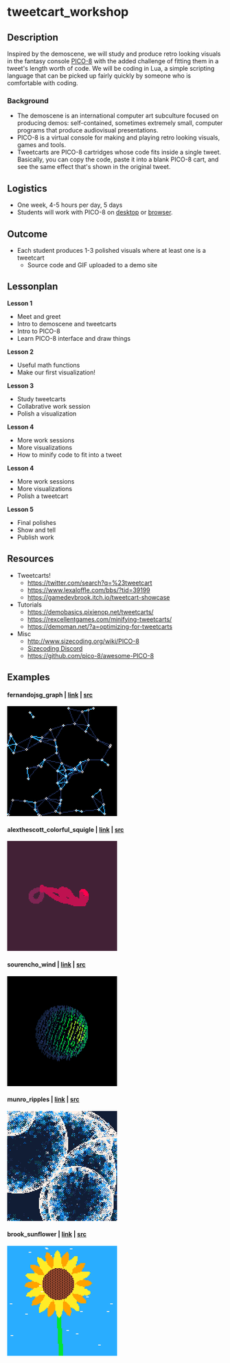 # tweetcart_workshop

## Description
Inspired by the demoscene, we will study and produce retro looking visuals in the fantasy console [PICO-8](https://www.lexaloffle.com/pico-8.php) with the added challenge of fitting them in a tweet's length worth of code. We will be coding in Lua, a simple scripting language that can be picked up fairly quickly by someone who is comfortable with coding.

### Background
- The demoscene is an international computer art subculture focused on producing demos: self-contained, sometimes extremely small, computer programs that produce audiovisual presentations. 
- PICO-8 is a virtual console for making and playing retro looking visuals, games and tools.
- Tweetcarts are PICO-8 cartridges whose code fits inside a single tweet. Basically, you can copy the code, paste it into a blank PICO-8 cart, and see the same effect that's shown in the original tweet. 

## Logistics
- One week, 4-5 hours per day, 5 days
- Students will work with PICO-8 on [desktop](https://www.lexaloffle.com/pico-8.php?#getpico8) or [browser](https://www.pico-8-edu.com/).

## Outcome
- Each student produces 1-3 polished visuals where at least one is a tweetcart
  - Source code and GIF uploaded to a demo site

## Lessonplan

**Lesson 1**
  - Meet and greet
  - Intro to demoscene and tweetcarts
  - Intro to PICO-8
  - Learn PICO-8 interface and draw things

**Lesson 2**
  - Useful math functions 
  - Make our first visualization!

**Lesson 3**
  - Study tweetcarts
  - Collabrative work session
  - Polish a visualization

**Lesson 4** 
  - More work sessions
  - More visualizations
  - How to minify code to fit into a tweet 

**Lesson 4** 
  - More work sessions
  - More visualizations 
  - Polish a tweetcart

**Lesson 5**
  - Final polishes
  - Show and tell
  - Publish work


## Resources

- Tweetcarts!
  - https://twitter.com/search?q=%23tweetcart
  - https://www.lexaloffle.com/bbs/?tid=39199
  - https://gamedevbrook.itch.io/tweetcart-showcase
- Tutorials
  - https://demobasics.pixienop.net/tweetcarts/
  - https://rexcellentgames.com/minifying-tweetcarts/
  - https://demoman.net/?a=optimizing-for-tweetcarts
- Misc
  - http://www.sizecoding.org/wiki/PICO-8
  - [Sizecoding Discord](https://discord.gg/pZE5rAQrHx)
  - https://github.com/pico-8/awesome-PICO-8

## Examples

#### fernandojsg_graph | [link](https://twitter.com/fernandojsg/status/1101800243216244737) | [src](tweetcarts/examples/fernandojsg_graph.p8)
![img](gifs/examples/fernandojsg_graph_0.gif)

#### alexthescott_colorful_squigle | [link](https://twitter.com/alexthescott/status/1502791044810772481) | [src](tweetcarts/examples/alexthescott_colorful_squigle.p8)

![img](gifs/examples/alexthescott_colorful_squigle_0.gif)

#### sourencho_wind | [link](https://twitter.com/sourencho/status/1491036057160278019) | [src](tweetcarts/examples/sourencho_wind.p8)

![img](gifs/examples/sourencho_wind_0.gif)

#### munro_ripples | [link](https://twitter.com/munrohoberman/status/1300089175451095042) | [src](tweetcarts/examples/munro_ripples.p8)

![img](gifs/examples/munro_ripples_0.gif)

#### brook_sunflower | [link](https://twitter.com/gamedevbrook/status/1498804023675260940) | [src](tweetcarts/examples/brook_sunflower.p8)

![img](gifs/examples/brook_sunflower_0.gif)
